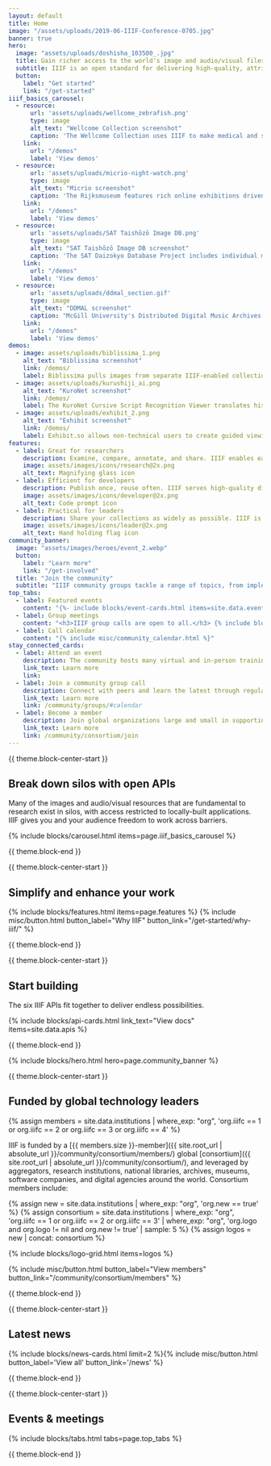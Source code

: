 ```yaml
---
layout: default
title: Home
image: "/assets/uploads/2019-06-IIIF-Conference-0705.jpg"
banner: true
hero:
  image: "assets/uploads/doshisha_103500_.jpg"
  title: Gain richer access to the world's image and audio/visual files
  subtitle: IIIF is an open standard for delivering high-quality, attributed digital objects online at scale. It’s also an international community developing and implementing the IIIF APIs, backed by a consortium of leading academic and cultural institutions.
  button:
    label: "Get started"
    link: "/get-started"
iiif_basics_carousel:
  - resource:
      url: 'assets/uploads/wellcome_zebrafish.png'
      type: image
      alt_text: "Wellcome Collection screenshot"
      caption: 'The Wellcome Collection uses IIIF to make medical and scientific materials available via the custom-built Wellcome Viewer, and to offer multiple image download sizes to users.'
    link:
      url: "/demos"
      label: 'View demos'
  - resource:
      url: 'assets/uploads/micrio-night-watch.png'
      type: image
      alt_text: "Micrio screenshot"
      caption: 'The Rijksmuseum features rich online exhibitions driven by IIIF annotations.'
    link:
      url: "/demos"
      label: 'View demos'
  - resource:
      url: 'assets/uploads/SAT Taishōzō Image DB.png'
      type: image
      alt_text: "SAT Taishōzō Image DB screenshot"
      caption: 'The SAT Daizokyo Database Project includes individual mandalas with over 400 IIIF annotations, using Mirador.'
    link:
      url: "/demos"
      label: 'View demos'
  - resource:
      url: 'assets/uploads/ddmal_section.gif'
      type: image
      alt_text: "DDMAL screenshot"
      caption: "McGill University's Distributed Digital Music Archives & Libraries Lab uses the Presentation API to integrate audio and moving images."
    link:
      url: "/demos"
      label: 'View demos'
demos:
  - image: assets/uploads/biblissima_1.png
    alt_text: "Biblissima screenshot"
    link: /demos/
    label: Biblissima pulls images from separate IIIF-enabled collections to digitally reunite missing manuscript illuminations with their original pages.
  - image: assets/uploads/kurushiji_ai.png
    alt_text: "KuroNet screenshot"
    link: /demos/
    label: The KuroNet Cursive Script Recognition Viewer translates historical Japanese cursive using IIIF.
  - image: assets/uploads/exhibit_2.png
    alt_text: "Exhibit screenshot"
    link: /demos/
    label: Exhibit.so allows non-technical users to create guided viewing experiences for one or many IIIF resources using IIIF annotations.
features:
  - label: Great for researchers
    description: Examine, compare, annotate, and share. IIIF enables easy use across repositories, with tools to aid research and presentation.
    image: assets/images/icons/research@2x.png
    alt_text: Magnifying glass icon
  - label: Efficient for developers
    description: Publish once, reuse often. IIIF serves high-quality digital objects to your own site and others in many formats, without vendor lock-in.
    image: assets/images/icons/developer@2x.png
    alt_text: Code prompt icon
  - label: Practical for leaders
    description: Share your collections as widely as possible. IIIF is a cost-effective way to serve billions of digital objects with open-source, community-driven ethics.
    image: assets/images/icons/leader@2x.png
    alt_text: Hand holding flag icon
community_banner:
  image: "assets/images/heroes/event_2.webp"
  button:
    label: "Learn more"
    link: "/get-involved"
  title: "Join the community"
  subtitle: "IIIF community groups tackle a range of topics, from implementing IIIF for specific communities to crafting new technical specifications."
top_tabs:
  - label: Featured events
    content: "{%- include blocks/event-cards.html items=site.data.events limit=2 -%}{%- include misc/button.html button_label='View all' button_link='/events' -%}"
  - label: Group meetings
    content: "<h3>IIIF group calls are open to all.</h3> {% include blocks/event-cards.html limit=4 type='community_call' %}{%- include misc/button.html button_label='View all' button_link='/news-and-events/#call-calendar' -%}"
  - label: Call calendar
    content: "{% include misc/community_calendar.html %}"
stay_connected_cards:
  - label: Attend an event
    description: The community hosts many virtual and in-person trainings, conferences, and other events.
    link_text: Learn more
    link:
  - label: Join a community group call
    description: Connect with peers and learn the latest through regular calls open to everyone.
    link_text: Learn more
    link: /community/groups/#calendar
  - label: Become a member
    description: Join global organizations large and small in supporting the IIIF community’s work.
    link_text: Learn more
    link: /community/consortium/join
---
```


{{ theme.block-center-start }}

## Break down silos with open APIs
Many of the images and audio/visual resources that are fundamental to research exist in silos, with access restricted to locally-built applications. IIIF gives you and your audience freedom to work across barriers.

{% include blocks/carousel.html items=page.iiif_basics_carousel %}

{{ theme.block-end }}




{{ theme.block-center-start }}

## Simplify and enhance your work
{% include blocks/features.html items=page.features %}
{% include misc/button.html button_label="Why IIIF" button_link="/get-started/why-iiif/" %}

{{ theme.block-end }}




{{ theme.block-center-start }}

## Start building
The six IIIF APIs fit together to deliver endless possibilities.

{% include blocks/api-cards.html link_text="View docs" items=site.data.apis %}

{{ theme.block-end }}



{% include blocks/hero.html hero=page.community_banner %}



{{ theme.block-center-start }}

## Funded by global technology leaders

{% assign members = site.data.institutions | where_exp: "org", 'org.iiifc == 1 or org.iiifc == 2 or org.iiifc == 3 or org.iiifc == 4' %}

IIIF is funded by a [{{ members.size }}-member]({{ site.root_url | absolute_url }}/community/consortium/members/) global [consortium]({{ site.root_url | absolute_url }}/community/consortium/), and leveraged by aggregators, research institutions, national libraries, archives, museums, software companies, and digital agencies around the world. Consortium members include:

{% assign new = site.data.institutions | where_exp: "org", 'org.new == true' %}
{% assign consortium = site.data.institutions | where_exp: "org", 'org.iiifc == 1 or org.iiifc == 2 or org.iiifc == 3' | where_exp: "org", 'org.logo and org.logo != nil and org.new != true' | sample: 5  %}
{% assign logos = new | concat: consortium %}

{% include blocks/logo-grid.html items=logos %}

{% include misc/button.html button_label="View members" button_link="/community/consortium/members" %}

{{ theme.block-end }}


{{ theme.block-center-start }}

## Latest news

{% include blocks/news-cards.html limit=2 %}{% include misc/button.html button_label='View all' button_link='/news' %}

{{ theme.block-end }}


{{ theme.block-center-start }}

## Events & meetings

{% include blocks/tabs.html  tabs=page.top_tabs %}




{{ theme.block-end }}
